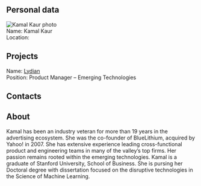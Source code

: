 ## Personal data
![Kamal Kaur photo](../people/photo/kamal_kaur.jpg)  
Name: Kamal Kaur   
Location: 
## Projects 
Name: [Lydian](../projects/lydian.md)  
Position: Product Manager – Emerging Technologies 
## Contacts
## About
Kamal has been an industry veteran for more than 19 years in the advertising ecosystem. She was the co-founder of BlueLithium, acquired by Yahoo! in 2007. She has extensive experience leading cross-functional product and engineering teams in many of the valley’s top firms. Her passion remains rooted within the emerging technologies.
Kamal is a graduate of Stanford University, School of Business. She is pursing her Doctoral degree with dissertation focused on the disruptive technologies in the Science of Machine Learning.